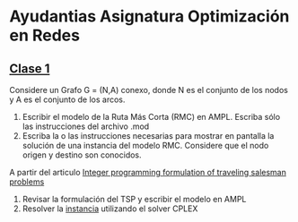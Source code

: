 # Ayudantias Asignatura Optimización en Redes
## [Clase 1](https://github.com/alexfabianb94/Practica_Opt_Redes/tree/master/Clase%201)
Considere un Grafo G = (N,A) conexo, donde N es el conjunto de los nodos y A es el conjunto de los arcos.
1. Escribir el modelo de la Ruta Más Corta (RMC) en AMPL. Escriba sólo las instrucciones del archivo .mod
2. Escriba la o las instrucciones necesarias para mostrar en pantalla la solución de una instancia del modelo RMC. Considere que el nodo origen y destino son conocidos.

A partir del articulo [Integer programming formulation of traveling salesman problems](https://github.com/alexfabianb94/Practica_Opt_Redes/blob/master/Clase%201/miller1960.pdf)
1. Revisar la formulación del TSP y escribir el modelo en AMPL
2. Resolver la [instancia](https://github.com/alexfabianb94/Practica_Opt_Redes/blob/master/Clase%201/data/datos.dat) utilizando el solver CPLEX 
